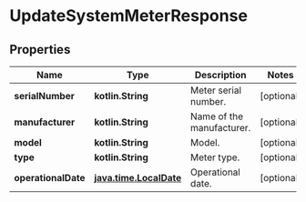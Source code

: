 
# UpdateSystemMeterResponse

## Properties
Name | Type | Description | Notes
------------ | ------------- | ------------- | -------------
**serialNumber** | **kotlin.String** | Meter serial number. |  [optional]
**manufacturer** | **kotlin.String** | Name of the manufacturer. |  [optional]
**model** | **kotlin.String** | Model. |  [optional]
**type** | **kotlin.String** | Meter type. |  [optional]
**operationalDate** | [**java.time.LocalDate**](java.time.LocalDate.md) | Operational date. |  [optional]



